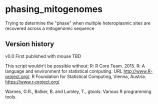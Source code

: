 # phasing_mitogenomes
Trying to determine the "phase" when multiple heteroplasmic sites are recovered across a mitogenomic sequence

## Version history
v0.0 First published with mouse TBD

This script wouldn't be possible without:
R: R Core Team. 2015. R: A language and environment for statistical computing. URL http://www.R-project.org/. R Foundation for Statistical Computing, Vienna, Austria. https://www.r-project.org/

Warnes, G.R., Bolker, B. and Lumley, T., gtools: Various R programming tools.
